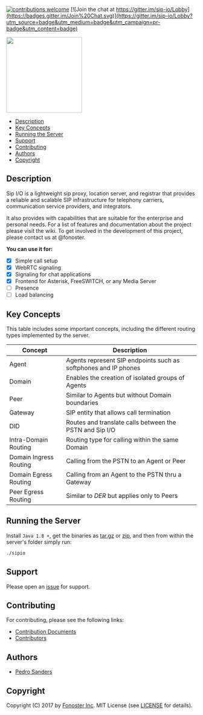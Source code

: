 [![contributions welcome](https://img.shields.io/badge/contributions-welcome-brightgreen.svg?style=flat)](https://github.com/fonoster/sipio/issues) [![Join the chat at https://gitter.im/sip-io/Lobby](https://badges.gitter.im/Join%20Chat.svg)](https://gitter.im/sip-io/Lobby?utm_source=badge&utm_medium=badge&utm_campaign=pr-badge&utm_content=badge)

<a href="https://github.com/fonoster/sipio"><img src="https://raw.githubusercontent.com/wiki/fonoster/sipio/images/logo3.png"  width="200"></a>

* [Description](#description)
* [Key Concepts](#key-concepts)
* [Running the Server](#running-the-server)
* [Support](#support)
* [Contributing](#contribuiting)
* [Authors](#authors)
* [Copyright](#copyright)

## Description

Sip I/O is a lightweight sip proxy, location server, and registrar that provides a reliable and scalable SIP infrastructure for telephony carriers, communication service providers, and integrators. 

It also provides with capabilities that are suitable for the enterprise and personal needs. For a list of features and documentation about the project please visit the wiki. To get involved in the development of this project, please contact us at @fonoster.

**You can use it for:**

- [x] Simple call setup
- [x] WebRTC signaling
- [x] Signaling for chat applications
- [x] Frontend for Asterisk, FreeSWITCH, or any Media Server
- [ ] Presence
- [ ] Load balancing

## Key Concepts

This table includes some important concepts, including the different routing types implemented by the server.

| Concept | Description |
| -- | -- |
| Agent   | Agents represent SIP endpoints such as softphones and IP phones |
| Domain  | Enables the creation of isolated groups of Agents               |
| Peer    | Similar to Agents but without Domain boundaries                 |
| Gateway | SIP entity that allows call termination                         |
| DID     | Routes and translate calls between the PSTN and Sip I/O         |
| Intra-Domain Routing   | Routing type for calling within the same Domain  |
| Domain Ingress Routing | Calling from the PSTN to an Agent or Peer        |
| Domain Egress Routing  | Calling from an Agent to the PSTN thru a Gateway |
| Peer Egress Routing    | Similar to *DER* but applies only to Peers       |

## Running the Server

Install `Java 1.8 +`, get the binaries as [tar.gz](https://github.com/fonoster/sipio/releases/download/1.0.0-M2/sipio.1.0.0-M2.tar.gz) or [zip](https://github.com/fonoster/sipio/releases/download/1.0.0-M2/sipio.1.0.0-M2.zip), and then from within the server's folder simply run:

```bash
./sipio
```

## Support

Please open an [issue](https://github.com/fonoster/sipio/issues) for support.

## Contributing

For contributing, please see the following links:

 - [Contribution Documents](https://github.com/fonoster/sipio/blob/master/CONTRIBUTING.md)
 - [Contributors](https://github.com/fonoster/graphs/contributors)

## Authors
 - [Pedro Sanders](https://github.com/psanders)

## Copyright
Copyright (C) 2017 by [Fonoster Inc](https://github.com/fonoster). MIT License (see [LICENSE](https://github.com/fonoster/sipio/blob/master/LICENSE) for details).
